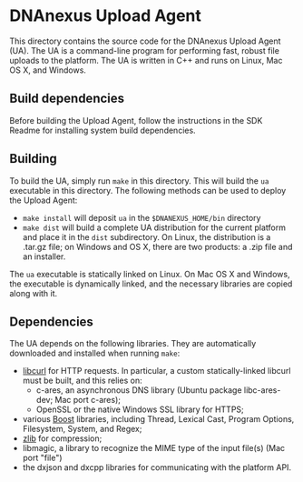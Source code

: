 # DNAnexus Upload Agent

This directory contains the source code for the DNAnexus Upload Agent (UA). The UA is a command-line program for
performing fast, robust file uploads to the platform. The UA is written in C++ and runs on Linux, Mac OS X, and
Windows.

## Build dependencies
Before building the Upload Agent, follow the instructions in the SDK Readme for installing system build dependencies.

## Building

To build the UA, simply run `make` in this directory. This will build the `ua` executable in this directory. The
following methods can be used to deploy the Upload Agent:

* `make install` will deposit `ua` in the `$DNANEXUS_HOME/bin` directory
* `make dist` will build a complete UA distribution for the current platform and place it in the `dist` subdirectory. On
  Linux, the distribution is a .tar.gz file; on Windows and OS X, there are two products: a .zip file and an installer.

The `ua` executable is statically linked on Linux. On Mac OS X and Windows, the executable is dynamically linked, and
the necessary libraries are copied along with it.

## Dependencies

The UA depends on the following libraries. They are automatically downloaded and installed when running `make`:

* [libcurl](http://curl.haxx.se/libcurl/) for HTTP requests. In particular,
  a custom statically-linked libcurl must be built, and this relies on:
  * c-ares, an asynchronous DNS library (Ubuntu package libc-ares-dev; Mac
    port c-ares);
  * OpenSSL or the native Windows SSL library for HTTPS;
* various [Boost](http://www.boost.org/) libraries, including Thread,
  Lexical Cast, Program Options, Filesystem, System, and Regex;
* [zlib](http://zlib.net/) for compression;
* libmagic, a library to recognize the MIME type of the input file(s) (Mac port "file")
* the dxjson and dxcpp libraries for communicating with the platform API.
